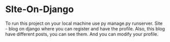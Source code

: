 # SIte-On-Django
To run this project on your local machine use py manage.py runserver.
Site - blog on django where you can register and have the profile. Also, this blog have different posts, you can see them.  And you can modify your profile.
